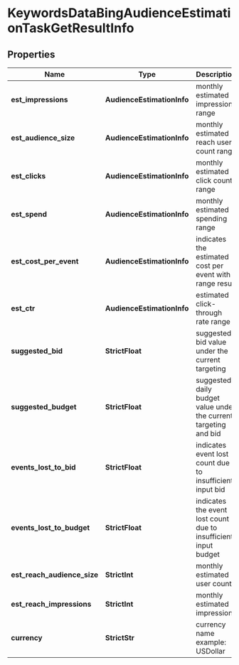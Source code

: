 # KeywordsDataBingAudienceEstimationTaskGetResultInfo


## Properties

| Name | Type | Description | Notes |
|------------ | ------------- | ------------- | -------------|
**est_impressions** | **AudienceEstimationInfo** | monthly estimated impressions range |[optional]|
**est_audience_size** | **AudienceEstimationInfo** | monthly estimated reach user count range |[optional]|
**est_clicks** | **AudienceEstimationInfo** | monthly estimated click count range |[optional]|
**est_spend** | **AudienceEstimationInfo** | monthly estimated spending range |[optional]|
**est_cost_per_event** | **AudienceEstimationInfo** | indicates the estimated cost per event with range result |[optional]|
**est_ctr** | **AudienceEstimationInfo** | estimated click-through rate range |[optional]|
**suggested_bid** | **StrictFloat** | suggested bid value under the current targeting |[optional]|
**suggested_budget** | **StrictFloat** | suggested daily budget value under the current targeting and bid |[optional]|
**events_lost_to_bid** | **StrictFloat** | indicates event lost count due to insufficient input bid |[optional]|
**events_lost_to_budget** | **StrictFloat** | indicates the event lost count due to insufficient input budget |[optional]|
**est_reach_audience_size** | **StrictInt** | monthly estimated user count |[optional]|
**est_reach_impressions** | **StrictInt** | monthly estimated impressions |[optional]|
**currency** | **StrictStr** | currency name<br>example: USDollar |[optional]|